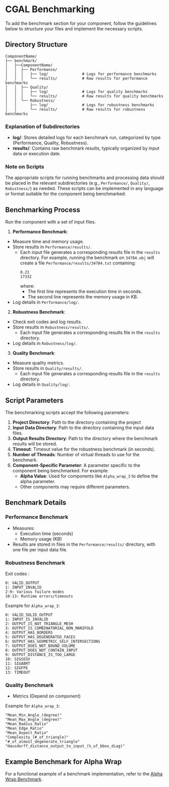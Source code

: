 # CGAL Benchmarking

To add the benchmark section for your component, follow the guidelines below to structure your files and implement the necessary scripts.

## Directory Structure

```
ComponentName/
├── benchmark/
│   ├──ComponentName/
│   │  ├── Performance/
│   │  │   ├── log/               # Logs for performance benchmarks
│   │  │   └── results/           # Raw results for performance benchmarks
│   │  ├── Quality/
│   │  │   ├── log/               # Logs for quality benchmarks
│   │  │   └── results/           # Raw results for quality benchmarks
│   │  └── Robustness/
│   │      ├── log/               # Logs for robustness benchmarks
│   │      └── results/           # Raw results for robustness benchmarks
```

### Explanation of Subdirectories

- **log/**: Stores detailed logs for each benchmark run, categorized by type (Performance, Quality, Robustness).
- **results/**: Contains raw benchmark results, typically organized by input data or execution date.

### Note on Scripts

The appropriate scripts for running benchmarks and processing data should be placed in the relevant subdirectories (e.g., `Performance/`, `Quality/`, `Robustness/`) as needed. These scripts can be implemented in any language or format suitable for the component being benchmarked.

## Benchmarking Process
Run the component with a set of input files.
1. **Performance Benchmark**:
  - Measure time and memory usage.
  - Store results in `Performance/results/`.
    - Each input file generates a corresponding results file in the `results` directory. For example, running the benchmark on `34784.obj` will create a file `Performance/results/34784.txt` containing:
      ```
      0.21
      17332
      ```
      where:
      - The first line represents the execution time in seconds.
      - The second line represents the memory usage in KB.
  - Log details in `Performance/log/`.
2. **Robustness Benchmark**:
  - Check exit codes and log results.
  - Store results in `Robustness/results/`.
    - Each input file generates a corresponding results file in the `results` directory.
  - Log details in `Robustness/log/`.
3. **Quality Benchmark**:
  - Measure quality metrics.
  - Store results in `Quality/results/`.
    - Each input file generates a corresponding results file in the `results` directory.
  - Log details in `Quality/log/`.

## Script Parameters

The benchmarking scripts accept the following parameters:

1. **Project Directory**: Path to the directory containing the project
2. **Input Data Directory**: Path to the directory containing the input data files.
3. **Output Results Directory**: Path to the directory where the benchmark results will be stored.
4. **Timeout**: Timeout value for the robustness benchmark (in seconds).
5. **Number of Threads**: Number of virtual threads to use for the benchmark.
6. **Component-Specific Parameter**: A parameter specific to the component being benchmarked. For example:
   - **Alpha Value**: Used for components like `Alpha_wrap_3` to define the alpha parameter.
   - Other components may require different parameters.

## Benchmark Details

### Performance Benchmark
- Measures:
    - Execution time (seconds)
    - Memory usage (KB)
- Results are stored in files in the `Performance/results/` directory, with one file per input data file.

### Robustness Benchmark
Exit codes :
```
0: VALID_OUTPUT
1: INPUT_INVALID
2-9: Various failure modes
10-13: Runtime errors/timeouts
```

Example for `Alpha_wrap_3`:
```
0: VALID_SOLID_OUTPUT
1: INPUT_IS_INVALID
2: OUTPUT_IS_NOT_TRIANGLE_MESH
3: OUTPUT_IS_COMBINATORIAL_NON_MANIFOLD
4: OUTPUT_HAS_BORDERS
5: OUTPUT_HAS_DEGENERATED_FACES
6: OUTPUT_HAS_GEOMETRIC_SELF_INTERSECTIONS
7: OUTPUT_DOES_NOT_BOUND_VOLUME
8: OUTPUT_DOES_NOT_CONTAIN_INPUT
9: OUTPUT_DISTANCE_IS_TOO_LARGE
10: SIGSEGV
11: SIGABRT
12: SIGFPE
13: TIMEOUT
```

### Quality Benchmark
- Metrics (Depend on component)

Example for `Alpha_wrap_3`:

```
"Mean_Min_Angle_(degree)"
"Mean_Max_Angle_(degree)"
"Mean_Radius_Ratio"
"Mean_Edge_Ratio"
"Mean_Aspect_Ratio"
"Complexity_(#_of_triangle)"
"#_of_almost_degenerate_triangle"
"Hausdorff_distance_output_to_input_(%_of_bbox_diag)"
```

## Example Benchmark for Alpha Wrap

For a functional example of a benchmark implementation, refer to the [Alpha Wrap Benchmark](https://github.com/CGAL/cgal/tree/master/Alpha_wrap_3/benchmark/Alpha_wrap_3).